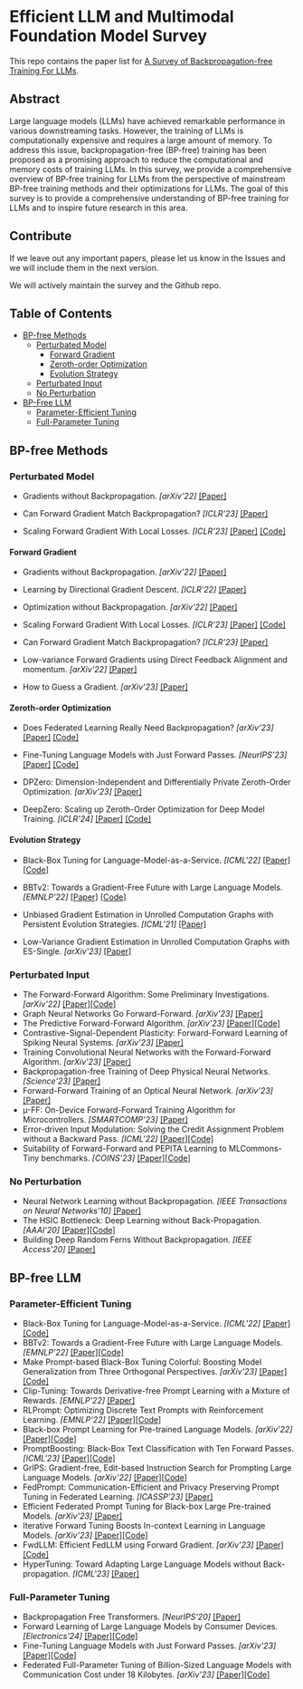 # Efficient LLM and Multimodal Foundation Model Survey

This repo contains the paper list for [A Survey of Backpropagation-free Training For LLMs](./main-survey-fwd.pdf).

## Abstract

Large language models (LLMs) have achieved remarkable performance in various downstreaming tasks. 
However, the training of LLMs is computationally expensive and requires a large amount of memory. 
To address this issue, backpropagation-free (BP-free) training  has been proposed as a promising approach to reduce the computational and memory costs of training LLMs. 
In this survey, we provide a comprehensive overview of BP-free training for LLMs from the perspective of mainstream BP-free training methods and their optimizations for LLMs.
The goal of this survey is to provide a comprehensive understanding of BP-free training for LLMs and to inspire future research in this area.

<!-- ## Citation

```
@article{xu2024a,
    title = {A Survey of Resource-efficient LLM and Multimodal Foundation Models},
    author = {Xu, Mengwei and Yin, Wangsong and Cai, Dongqi and Yi, Rongjie
    and Xu, Daliang and Wang, Qipeng and Wu, Bingyang and Zhao, Yihao and Yang, Chen
    and Wang, Shihe and Zhang, Qiyang and Lu, Zhenyan and Zhang, Li and Wang, Shangguang
    and Li, Yuanchun, and Liu Yunxin and Jin, Xin and Liu, Xuanzhe},
    journal={arXiv preprint arXiv:2401.08092},
    year = {2024}
}
``` -->

## Contribute

If we leave out any important papers, please let us know in the Issues and we will include them in the next version.

We will actively maintain the survey and the Github repo.

## Table of Contents

- [BP-free Methods](#bp-free-methods)
    - [Perturbated Model](#perturbated-model)
        - [Forward Gradient](#forward-gradient)
        - [Zeroth-order Optimization](#zeroth-order-optimization)
        - [Evolution Strategy](#evolution-strategy)
    - [Perturbated Input](#perturbated-input)
    - [No Perturbation](#no-perturbation)
- [BP-Free LLM](#bp-free-llm)
    - [Parameter-Efficient Tuning](#parameter-efficient-tuning)
    - [Full-Parameter Tuning](#full-parameter-tuning)


## BP-free Methods

### Perturbated Model

- Gradients without Backpropagation. *[arXiv'22]* [[Paper]](https://arxiv.org/abs/2202.08587)

- Can Forward Gradient Match  Backpropagation? *[ICLR'23]* [[Paper]](https://arxiv.org/abs/2306.06968) 

- Scaling Forward Gradient With Local Losses. *[ICLR'23]* [[Paper]](https://arxiv.org/abs/2210.03310) [[Code]](https://github.com/google-research/google-research/tree/master/local_forward_gradient)

#### Forward Gradient

- Gradients without Backpropagation. *[arXiv'22]* [[Paper]](https://arxiv.org/abs/2202.08587)

- Learning by Directional Gradient Descent. *[ICLR'22]* [[Paper]](https://openreview.net/forum?id=5i7lJLuhTm)

- Optimization without Backpropagation. *[arXiv'22]* [[Paper]](https://arxiv.org/abs/2209.06302)

- Scaling Forward Gradient With Local Losses. *[ICLR'23]* [[Paper]](https://arxiv.org/abs/2210.03310) [[Code]](https://github.com/google-research/google-research/tree/master/local_forward_gradient)

- Can Forward Gradient Match  Backpropagation? *[ICLR'23]* [[Paper]](https://arxiv.org/abs/2306.06968) 

- Low-variance Forward Gradients using Direct Feedback Alignment and momentum. *[arXiv'22]* [[Paper]](https://arxiv.org/abs/2212.07282)

- How to Guess a Gradient. *[arXiv'23]* [[Paper]](https://arxiv.org/abs/2312.04709)

#### Zeroth-order Optimization

- Does Federated Learning Really Need Backpropagation? *[arXiv'23]* [[Paper]](https://arxiv.org/abs/2301.12195) [[Code]](https://github.com/FengHZ/BAFFLE)

- Fine-Tuning Language Models with Just Forward Passes. *[NeurIPS'23]* [[Paper]](https://arxiv.org/abs/2305.17333) [[Code]](https://github.com/princeton-nlp/MeZO)

- DPZero: Dimension-Independent and Differentially Private Zeroth-Order Optimization. *[arXiv'23]* [[Paper]](https://arxiv.org/abs/2310.09639)

- DeepZero: Scaling up Zeroth-Order Optimization for Deep Model Training. *[ICLR'24]* [[Paper]](https://arxiv.org/abs/2310.02025) [[Code]](https://github.com/OPTML-Group/DeepZero)


#### Evolution Strategy

- Black-Box Tuning for Language-Model-as-a-Service. *[ICML'22]* [[Paper]](https://arxiv.org/abs/2201.03514) [[Code]](https://github.com/txsun1997/Black-Box-Tuning)

- BBTv2: Towards a Gradient-Free Future with Large Language Models. *[EMNLP'22]* [[Paper]](https://arxiv.org/abs/2205.11200) [[Code]](https://github.com/txsun1997/Black-Box-Tuning)

- Unbiased Gradient Estimation in Unrolled Computation Graphs with Persistent Evolution Strategies. *[ICML'21]* [[Paper]](https://arxiv.org/abs/2112.13835)

- Low-Variance Gradient Estimation in Unrolled Computation Graphs with ES-Single. *[arXiv'23]* [[Paper]](https://arxiv.org/abs/2304.11153)
### Perturbated Input

- The Forward-Forward Algorithm: Some Preliminary Investigations. *[arXiv'22]* [[Paper]](https://arxiv.org/abs/2212.13345)[[Code]](https://github.com/pytorch/examples/tree/main/mnist_forward_forward)
- Graph Neural Networks Go Forward-Forward. *[arXiv'23]* [[Paper]](https://arxiv.org/abs/2302.05282)
- The Predictive Forward-Forward Algorithm. *[arXiv'23]* [[Paper]](https://arxiv.org/abs/2301.01452)[[Code]](https://github.com/ago109/predictive-forward-forward)
- Contrastive-Signal-Dependent Plasticity: Forward-Forward Learning of Spiking Neural Systems. *[arXiv'23]* [[Paper]](https://arxiv.org/abs/2303.18187)
- Training Convolutional Neural Networks with the Forward-Forward Algorithm. *[arXiv'23]* [[Paper]](https://arxiv.org/abs/2312.14924)
- Backpropagation-free Training of Deep Physical Neural Networks. *[Science'23]* [[Paper]](https://www.science.org/doi/abs/10.1126/science.adi8474)
- Forward-Forward Training of an Optical Neural Network. *[arXiv'23]* [[Paper]](https://arxiv.org/abs/2305.19170)
- µ-FF: On-Device Forward-Forward Training Algorithm for Microcontrollers. *[SMARTCOMP'23]* [[Paper]](https://ieeexplore.ieee.org/abstract/document/10207585)
- Error-driven Input Modulation: Solving the Credit Assignment Problem without a Backward Pass. *[ICML'22]* [[Paper]](https://proceedings.mlr.press/v162/dellaferrera22a.html?trk=public_post_comment-text)[[Code]](https://github.com/GiorgiaD/PEPITA)
- Suitability of Forward-Forward and PEPITA Learning to MLCommons-Tiny benchmarks. *[COINS'23]* [[Paper]](https://ieeexplore.ieee.org/document/10189239)[[Code]](https://github.com/fabrizioaymone/suitability-of-Forward-Forwardand-PEPITA-learning)

### No Perturbation

- Neural Network Learning without Backpropagation. *[IEEE Transactions on Neural Networks'10]* [[Paper]](https://ieeexplore.ieee.org/abstract/document/5580116)
- The HSIC Bottleneck: Deep Learning without Back-Propagation. *[AAAI'20]* [[Paper]](https://ojs.aaai.org/index.php/AAAI/article/view/5950)[[Code]](https://github.com/choasma/HSIC-Bottleneck)
- Building Deep Random Ferns Without Backpropagation. *[IEEE Access'20]* [[Paper]](https://ieeexplore.ieee.org/abstract/document/8952691)

## BP-free LLM

### Parameter-Efficient Tuning

- Black-Box Tuning for Language-Model-as-a-Service. *[ICML'22]* [[Paper]](https://proceedings.mlr.press/v162/sun22e.html)[[Code]](https://github.com/txsun1997/Black-Box-Tuning)
- BBTv2: Towards a Gradient-Free Future with Large Language Models. *[EMNLP'22]* [[Paper]](https://aclanthology.org/2022.emnlp-main.259/)[[Code]](https://github.com/txsun1997/Black-Box-Tuning)
- Make Prompt-based Black-Box Tuning Colorful: Boosting Model Generalization from Three Orthogonal Perspectives. *[arXiv'23]* [[Paper]](https://arxiv.org/abs/2305.08088)[[Code]](https://github.com/QiushiSun/BBT-RGB)
- Clip-Tuning: Towards Derivative-free Prompt Learning with a Mixture of Rewards. *[EMNLP'22]* [[Paper]](https://aclanthology.org/2022.findings-emnlp.8/)
- RLPrompt: Optimizing Discrete Text Prompts with Reinforcement Learning. *[EMNLP'22]* [[Paper]](https://aclanthology.org/2022.emnlp-main.222/)[[Code]](https://github.com/mingkaid/rl-prompt)
- Black-box Prompt Learning for Pre-trained Language Models. *[arXiv'22]* [[Paper]](https://arxiv.org/abs/2201.08531)[[Code]](https://github.com/shizhediao/Black-Box-Prompt-Learning)
- PromptBoosting: Black-Box Text Classification with Ten Forward Passes. *[ICML'23]* [[Paper]](https://proceedings.mlr.press/v202/hou23b.html)[[Code]](https://github.com/UCSB-NLP-Chang/PromptBoosting)
- GrIPS: Gradient-free, Edit-based Instruction Search for Prompting Large Language Models. *[arXiv'22]* [[Paper]](https://arxiv.org/abs/2203.07281)[[Code]](https://github.com/archiki/GrIPS)
- FedPrompt: Communication-Efficient and Privacy Preserving Prompt Tuning in Federated Learning. *[ICASSP'23]* [[Paper]](https://ieeexplore.ieee.org/document/10095356)
- Efficient Federated Prompt Tuning for Black-box Large Pre-trained Models. *[arXiv'23]* [[Paper]](https://arxiv.org/abs/2310.03123)
- Iterative Forward Tuning Boosts In-context Learning in Language Models. *[arXiv'23]* [[Paper]](https://arxiv.org/abs/2305.13016)[[Code]](https://github.com/AlibabaResearch/DAMO-ConvAI)
- FwdLLM: Efficient FedLLM using Forward Gradient. *[arXiv'23]* [[Paper]](https://arxiv.org/abs/2308.13894)[[Code]](https://github.com/UbiquitousLearning/FwdLLM)
- HyperTuning: Toward Adapting Large Language Models without Back-propagation. *[ICML'23]* [[Paper]](https://proceedings.mlr.press/v202/phang23a.html)

### Full-Parameter Tuning

- Backpropagation Free Transformers. *[NeurIPS'20]* [[Paper]](https://dinkofranceschi.com/docs/bft.pdf)
- Forward Learning of Large Language Models by Consumer Devices. *[Electronics'24]* [[Paper]](https://www.mdpi.com/2079-9292/13/2/402)[[Code]](https://github.com/fabrizioaymone/forward-learning-of-LLMs-to-consmer-devices)
- Fine-Tuning Language Models with Just Forward Passes. *[arXiv'23]* [[Paper]](https://arxiv.org/abs/2305.17333)[[Code]](https://github.com/princeton-nlp/MeZO)
- Federated Full-Parameter Tuning  of Billion-Sized Language Models with Communication Cost under 18 Kilobytes.  *[arXiv'23]* [[Paper]](https://arxiv.org/abs/2312.06353)[[Code]](https://github.com/alibaba/FederatedScope/tree/FedKSeed)